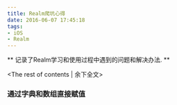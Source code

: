 ```yaml
---
title: Realm爬坑心得
date: 2016-06-07 17:45:18
tags:
- iOS
- Realm
---
```

** 记录了Realm学习和使用过程中遇到的问题和解决办法. **
<!-- more -->
<The rest of contents | 余下全文>

### 通过字典和数组直接赋值
```

```

